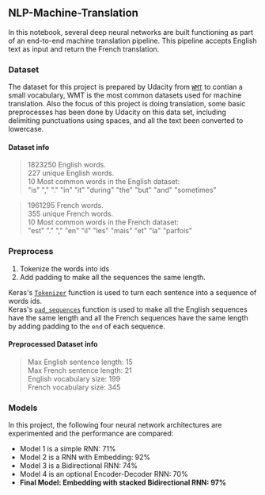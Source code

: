 ## NLP-Machine-Translation

In this notebook,  several deep neural networks are built functioning as part of an end-to-end machine translation pipeline. This pipeline accepts English text as input and return the French translation.
### Dataset
The dataset for this project is prepared by Udacity from  [`WMT`](http://www.statmt.org/) to contian a small vocabulary, WMT is the most common datasets used for machine translation.
Also the focus of this project is doing translation, some basic preprocesses has been done by Udacity on this data set, including delimiting punctuations  using spaces, and all the text been converted to lowercase. 
#### Dataset info
> 1823250 English words.<br>
> 227 unique English words.<br>
> 10 Most common words in the English dataset:<br>
> "is" "," "." "in" "it" "during" "the" "but" "and" "sometimes"<br>

> 1961295 French words.<br>
> 355 unique French words.<br>
> 10 Most common words in the French dataset:<br>
> "est" "." "," "en" "il" "les" "mais" "et" "la" "parfois"<br>

### Preprocess
1. Tokenize the words into ids
2. Add padding to make all the sequences the same length.

Keras's [`Tokenizer`](https://keras.io/preprocessing/text/#tokenizer) function is used to turn each sentence into a sequence of words ids.<br>
Keras's [`pad_sequences`](https://keras.io/preprocessing/sequence/#pad_sequences) function is used to make all the English sequences have the same length  and all the French sequences have the same length by adding padding to the `end` of each sequence.<br>
#### Preprocessed Dataset info

> Max English sentence length: 15<br>
> Max French sentence length: 21<br>
> English vocabulary size: 199<br>
> French vocabulary size: 345<br>
### Models
In this project, the following four neural network architectures are experimented and the performance are compared:
- Model 1 is a simple RNN: 71%
- Model 2 is a RNN with Embedding: 92%
- Model 3 is a Bidirectional RNN: 74%
- Model 4 is an optional Encoder-Decoder RNN: 70%<br>
- **Final Model: Embedding with stacked Bidirectional RNN: 97%** 

 
